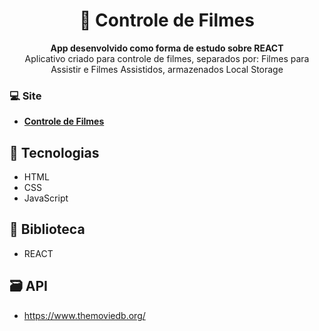 <h1 align="center">🎥 Controle de Filmes</h1>
<p align="center">
  <strong>App desenvolvido como forma de estudo sobre REACT</strong>
  <br>
  <span>Aplicativo criado para controle de filmes, separados por: Filmes para Assistir e Filmes Assistidos, armazenados Local Storage</span>
</p>




### 💻 Site 

- <strong>[Controle de Filmes](https://controlmovies.netlify.app/)</strong>


## 🚀 Tecnologias

- HTML
- CSS
- JavaScript


## 📙 Biblioteca
- REACT


## 🗃️ API
- https://www.themoviedb.org/
